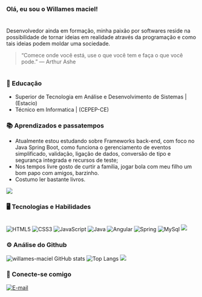 ### Olá, eu sou o Willames maciel!
#
<p>
Desenvolvedor ainda em formação, minha paixão por softwares reside na possibilidade de tornar ideias em realidade através da programação e como tais ideias podem moldar uma sociedade.  
</p>

> “Comece onde você está, use o que você tem e faça o que você pode.”
― Arthur Ashe
#
### 🏫 Educação
* Superior de Tecnologia em Análise e Desenvolvimento de Sistemas | (Estacio)<br/>
* Técnico em Informatica | (CEPEP-CE)<br/>

### 📚 Aprendizados e passatempos
* Atualmente estou estudando sobre Frameworks back-end, com foco no Java Spring Boot, como funciona o gerenciamento de eventos simplificado, validação, ligação de dados, conversão de tipo e segurança integrada e recursos de teste;
* Nos tempos livre gosto de curtir a familia, jogar bola com meu filho um bom papo com amigos, barzinho.
* Costumo ler bastante livros.

<img src="https://user-images.githubusercontent.com/73097560/115834477-dbab4500-a447-11eb-908a-139a6edaec5c.gif">

### 🖥️ Tecnologias e Habilidades
<div style="display: inline-block"><br/>
    <img align="Center" alt="HTML5" src="https://img.shields.io/badge/HTML5-E34F26?style=for-the-badge&logo=html5&logoColor=white">
    <img align="Center" alt="CSS3" src="https://img.shields.io/badge/CSS3-1572B6?style=for-the-badge&logo=css3&logoColor=white">
    <img align="Center" alt="JavaScript" src="https://img.shields.io/badge/JavaScript-323330?style=for-the-badge&logo=javascript&logoColor=F7DF1E">
    <img align="Center" alt="Java" src="https://img.shields.io/badge/Java-ED8B00?style=for-the-badge&logo=openjdk&logoColor=white">
    <img align="Center" alt="Angular" src="https://img.shields.io/badge/Angular-DD0031?style=for-the-badge&logo=angular&logoColor=white">
    <img align="Center" alt="Spring" src="https://img.shields.io/badge/Spring-6DB33F?style=for-the-badge&logo=spring&logoColor=white">
    <img align="Center" alt="MySql" src="https://img.shields.io/badge/MySQL-00000F?style=for-the-badge&logo=mysql&logoColor=white">
    
</div>
<img src="https://user-images.githubusercontent.com/73097560/115834477-dbab4500-a447-11eb-908a-139a6edaec5c.gif">

### ⚙️ Análise do Github
![willames-maciel GitHub stats](https://github-readme-stats.vercel.app/api?username=willames-maciel&show_icons=true&theme=tokyonight)
![Top Langs](https://github-readme-stats.vercel.app/api/top-langs/?username=willames-maciel&layout=compact&theme=tokyonight)
<img src="https://user-images.githubusercontent.com/73097560/115834477-dbab4500-a447-11eb-908a-139a6edaec5c.gif">


### 📱 Conecte-se comigo

[![E-mail](https://img.shields.io/badge/Gmail-D14836?style=for-the-badge&logo=gmail&logoColor=white)](willamesmb@gmail.com)
